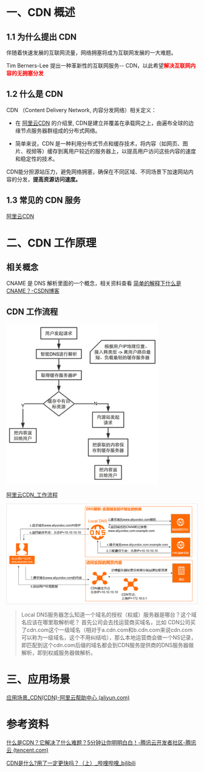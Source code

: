 # 一、CDN 概述

## 1.1 为什么提出 CDN

伴随着快速发展的互联网流量，网络拥塞将成为互联网发展的一大难题。

 Tim Berners-Lee 提出一种革新性的互联网服务-- CDN，以此希望<font color="red">**解决互联网内容的无拥塞分发**</font>



## 1.2 什么是 CDN

CDN （Content Delivery Network, 内容分发网络）相关定义：

- 在 [阿里云CDN](https://help.aliyun.com/zh/cdn/product-overview/what-is-alibaba-cloud-cdn?spm=a2c4g.11174283.0.0.78ac64c5GyQajG) 的介绍里,  CDN是建立并覆盖在承载网之上，由遍布全球的边缘节点服务器群组成的分布式网络。

- 简单来说，CDN 是一种利用分布式节点和缓存技术，将内容（如网页、图片、视频等）缓存到离用户较近的服务器上，以提高用户访问这些内容的速度和稳定性的技术。

CDN能分担源站压力，避免网络拥塞，确保在不同区域、不同场景下加速网站内容的分发，**提高资源访问速度。**



## 1.3 常见的 CDN 服务

[阿里云CDN](https://help.aliyun.com/zh/cdn/product-overview/what-is-alibaba-cloud-cdn?spm=a2c4g.11174283.0.0.78ac64c5GyQajG)





# 二、CDN 工作原理



## 相关概念

CNAME 是 DNS 解析里面的一个概念，相关资料查看 [简单的解释下什么是CNAME？-CSDN博客](https://blog.csdn.net/DD_orz/article/details/100034049)





## CDN 工作流程

![img](images/ciawk92i4h.png)



[阿里云CDN_工作流程](https://help.aliyun.com/zh/cdn/product-overview/what-is-alibaba-cloud-cdn?spm=a2c4g.11186623.0.0.f0f27ec5CChIls#section-wql-p2l-56f)

![原理](images/p352419.png)



> Local DNS服务器怎么知道一个域名的授权（权威）服务器是哪台？这个域名应该在哪里取解析呢？
> 首先公司会去找运营商买域名，比如 CDN公司买了cdn.com这个一级域名（相对于a.cdn.com和b.cdn.com来说cdn.com可以称为一级域名，这个不用纠结哈），那么本地运营商会做一个NS记录，即匹配到这个cdn.com后缀的域名都会到CDN服务提供商的DNS服务器做解析，即到权威服务器做解析。



# 三、应用场景

[应用场景_CDN(CDN)-阿里云帮助中心 (aliyun.com)](https://help.aliyun.com/zh/cdn/product-overview/scenarios?spm=a2c4g.11186623.0.0.27415a3bqi5FHU)





# 参考资料

[什么是CDN？它解决了什么难题？5分钟让你明明白白！-腾讯云开发者社区-腾讯云 (tencent.com)](https://cloud.tencent.com/developer/article/1779335)

[CDN是什么?用了一定更快吗？（上）_哔哩哔哩_bilibili](https://www.bilibili.com/video/BV1Ez421d7TC/?spm_id_from=333.1007.tianma.3-2-8.click&vd_source=52cd9a9deff2e511c87ff028e3bb01d2)